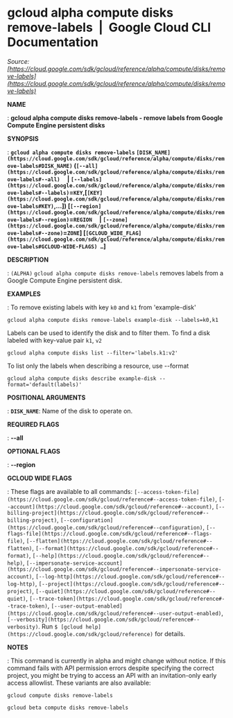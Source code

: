 # gcloud alpha compute disks remove-labels  |  Google Cloud CLI Documentation

*Source: [https://cloud.google.com/sdk/gcloud/reference/alpha/compute/disks/remove-labels](https://cloud.google.com/sdk/gcloud/reference/alpha/compute/disks/remove-labels)*

**NAME**

: **gcloud alpha compute disks remove-labels - remove labels from Google Compute Engine persistent disks**

**SYNOPSIS**

: **`gcloud alpha compute disks remove-labels` `[DISK_NAME](https://cloud.google.com/sdk/gcloud/reference/alpha/compute/disks/remove-labels#DISK_NAME)` (`[--all](https://cloud.google.com/sdk/gcloud/reference/alpha/compute/disks/remove-labels#--all)`     | `[--labels](https://cloud.google.com/sdk/gcloud/reference/alpha/compute/disks/remove-labels#--labels)`=`KEY`,[`[KEY](https://cloud.google.com/sdk/gcloud/reference/alpha/compute/disks/remove-labels#KEY)`,…]) [`[--region](https://cloud.google.com/sdk/gcloud/reference/alpha/compute/disks/remove-labels#--region)`=`REGION`     | `[--zone](https://cloud.google.com/sdk/gcloud/reference/alpha/compute/disks/remove-labels#--zone)`=`ZONE`] [`[GCLOUD_WIDE_FLAG](https://cloud.google.com/sdk/gcloud/reference/alpha/compute/disks/remove-labels#GCLOUD-WIDE-FLAGS) …`]**

**DESCRIPTION**

: `(ALPHA)` `gcloud alpha compute disks remove-labels`
removes labels from a Google Compute Engine persistent disk.

**EXAMPLES**

: To remove existing labels with key ``k0`` and
``k1`` from 'example-disk'

```
gcloud alpha compute disks remove-labels example-disk --labels=k0,k1
```

Labels can be used to identify the disk and to filter them. To find a disk
labeled with key-value pair ``k1``,
``v2``

```
gcloud alpha compute disks list --filter='labels.k1:v2'
```

To list only the labels when describing a resource, use --format

```
gcloud alpha compute disks describe example-disk --format='default(labels)'
```

**POSITIONAL ARGUMENTS**

: **`DISK_NAME`**:
Name of the disk to operate on.

**REQUIRED FLAGS**

: **--all**

**OPTIONAL FLAGS**

: **--region**

**GCLOUD WIDE FLAGS**

: These flags are available to all commands: `[--access-token-file](https://cloud.google.com/sdk/gcloud/reference#--access-token-file)`,
`[--account](https://cloud.google.com/sdk/gcloud/reference#--account)`, `[--billing-project](https://cloud.google.com/sdk/gcloud/reference#--billing-project)`,
`[--configuration](https://cloud.google.com/sdk/gcloud/reference#--configuration)`,
`[--flags-file](https://cloud.google.com/sdk/gcloud/reference#--flags-file)`,
`[--flatten](https://cloud.google.com/sdk/gcloud/reference#--flatten)`, `[--format](https://cloud.google.com/sdk/gcloud/reference#--format)`, `[--help](https://cloud.google.com/sdk/gcloud/reference#--help)`, `[--impersonate-service-account](https://cloud.google.com/sdk/gcloud/reference#--impersonate-service-account)`,
`[--log-http](https://cloud.google.com/sdk/gcloud/reference#--log-http)`,
`[--project](https://cloud.google.com/sdk/gcloud/reference#--project)`, `[--quiet](https://cloud.google.com/sdk/gcloud/reference#--quiet)`, `[--trace-token](https://cloud.google.com/sdk/gcloud/reference#--trace-token)`, `[--user-output-enabled](https://cloud.google.com/sdk/gcloud/reference#--user-output-enabled)`,
`[--verbosity](https://cloud.google.com/sdk/gcloud/reference#--verbosity)`.
Run `$ [gcloud help](https://cloud.google.com/sdk/gcloud/reference)` for details.

**NOTES**

: This command is currently in alpha and might change without notice. If this
command fails with API permission errors despite specifying the correct project,
you might be trying to access an API with an invitation-only early access
allowlist. These variants are also available:

```
gcloud compute disks remove-labels
```

```
gcloud beta compute disks remove-labels
```